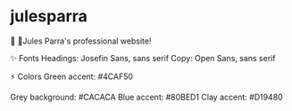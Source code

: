 # julesparra
👋 🏼Jules Parra's professional website!

✨ Fonts
Headings: Josefin Sans, sans serif
Copy: Open Sans, sans serif

⚡️ Colors
Green accent: #4CAF50

Grey background: #CACACA
Blue accent: #80BED1
Clay accent: #D19480
